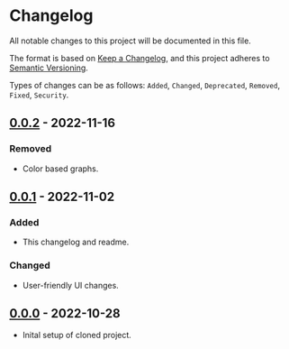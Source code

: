 # Changelog

All notable changes to this project will be documented in this file.

The format is based on [Keep a Changelog](https://keepachangelog.com/en/1.0.0/),
and this project adheres to [Semantic Versioning](https://semver.org/spec/v2.0.0.html).

Types of changes can be as follows: `Added`, `Changed`, `Deprecated`, `Removed`, `Fixed`, `Security`.

## [0.0.2](https://github.com/pukanszkypeter/fault-tolerant-dispersion/tree/v0.0.2) - 2022-11-16

### Removed

- Color based graphs.

## [0.0.1](https://github.com/pukanszkypeter/fault-tolerant-dispersion/tree/v0.0.1) - 2022-11-02

### Added

- This changelog and readme.

### Changed

- User-friendly UI changes.

## [0.0.0](https://github.com/pukanszkypeter/fault-tolerant-dispersion/tree/v0.0.0) - 2022-10-28

- Inital setup of cloned project.